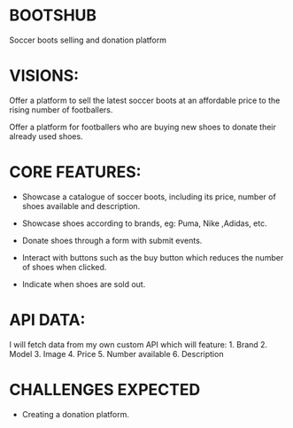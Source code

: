 # BOOTSHUB
Soccer boots selling and donation platform

# VISIONS:

Offer a platform to sell the latest soccer boots at an affordable price to the rising number of footballers.

Offer a platform for footballers who are buying new shoes to donate their already used shoes.

# CORE FEATURES:

* Showcase a catalogue of soccer boots, including its price, number of shoes available and description.

* Showcase shoes according to brands, eg: Puma, Nike ,Adidas, etc.

* Donate shoes through a form with submit events.

* Interact with buttons such as the buy button which reduces the  number of shoes when clicked.

* Indicate when shoes are sold out.

# API DATA:

I will fetch data from my own custom API which will feature:
            1. Brand
            2. Model
            3. Image
            4. Price
            5. Number available 
            6. Description
                

# CHALLENGES EXPECTED

* Creating a donation platform.